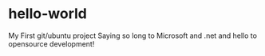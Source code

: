 # hello-world
My First git/ubuntu project
Saying so long to Microsoft and .net and hello to opensource development!
